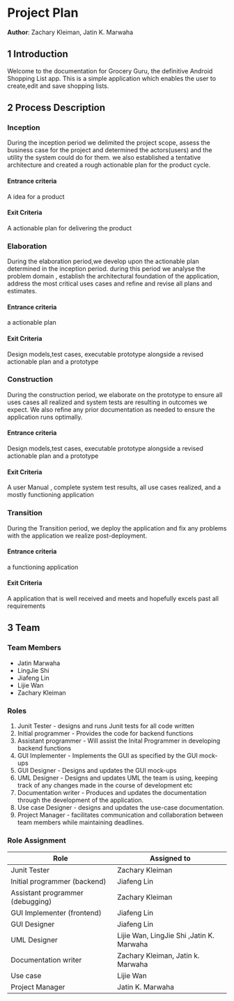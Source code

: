 # Project Plan



**Author**: Zachary Kleiman, Jatin K. Marwaha

## 1 Introduction

Welcome to the documentation for Grocery Guru, the definitive Android Shopping List app.
This is a simple application which enables the user to create,edit and save shopping lists.

## 2 Process Description
### Inception  
During the inception period we delimited the project scope, assess the business case for the project and determined the actors(users) and the utility the system could do for them. we also established a tentative architecture and created a rough actionable plan for the product cycle.
#### Entrance criteria
A idea for a product
#### Exit Criteria
A actionable plan for delivering the product
### Elaboration  
During the elaboration period,we develop upon the actionable plan determined in the inception period. during this period we analyse the problem domain , establish the architectural foundation of the application, address the most critical uses cases and refine and revise all plans and estimates. 
#### Entrance criteria
a actionable plan
#### Exit Criteria
Design models,test cases, executable prototype alongside a revised actionable plan and a prototype
### Construction
During the construction period, we elaborate on the prototype to ensure all uses cases all realized and system tests are resulting in outcomes we expect. We also refine any prior documentation as needed to ensure the application runs optimally.
#### Entrance criteria
Design models,test cases, executable prototype alongside a revised actionable plan and a prototype
#### Exit Criteria
A user Manual , complete system test results, all use cases realized, and a mostly functioning application 
### Transition
During the Transition period, we deploy the application and fix any problems with the application we realize post-deployment. 
#### Entrance criteria
a functioning application 
#### Exit Criteria
A application that is well received and meets and hopefully excels past all requirements


## 3 Team

### Team Members
- Jatin Marwaha
- LingJie Shi
- Jiafeng Lin
- Lijie Wan
- Zachary Kleiman

### Roles
1. Junit Tester - designs and runs Junit tests for all code written
2. Initial programmer - Provides the code for backend functions
3. Assistant programmer - Will assist the Inital Programmer in developing backend functions
4. GUI Implementer - Implements the GUI as specified by the GUI mock-ups
4. GUI Designer - Designs and updates the GUI mock-ups
5. UML Designer - Designs and updates UML the team is using, keeping track of any changes made in the course of development etc
6. Documentation writer - Produces and updates the documentation through the development of the application.
7. Use case Designer - designs and updates the use-case documentation.
8. Project Manager - facilitates communication and collaboration between team members while maintaining deadlines.  
### Role Assignment

| Role                               | Assigned to               |
|------------------------------------|---------------------------|
| Junit Tester                       | Zachary Kleiman           |
| Initial programmer (backend)       | Jiafeng Lin                |
| Assistant programmer (debugging)   | Zachary Kleiman           |
| GUI Implementer (frontend)         | Jiafeng Lin                 |
|GUI Designer                        |        Jiafeng Lin                   |
| UML Designer                       | Lijie Wan, LingJie Shi ,Jatin K. Marwaha      |
| Documentation writer               |  Zachary Kleiman, Jatin k. Marwaha       |
| Use case                           | Lijie Wan                    |
| Project Manager                     | Jatin K. Marwaha |

